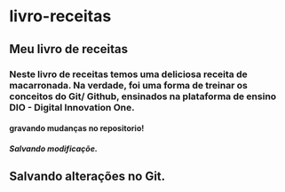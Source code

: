 # livro-receitas

## Meu livro de receitas

### Neste livro de receitas temos uma deliciosa receita de macarronada. Na verdade, foi uma forma de treinar os conceitos do Git/ Github, ensinados na plataforma de ensino DIO - Digital Innovation One.

#### gravando mudanças no repositorio!

##### Salvando modificaçõe.

## Salvando alterações no Git.